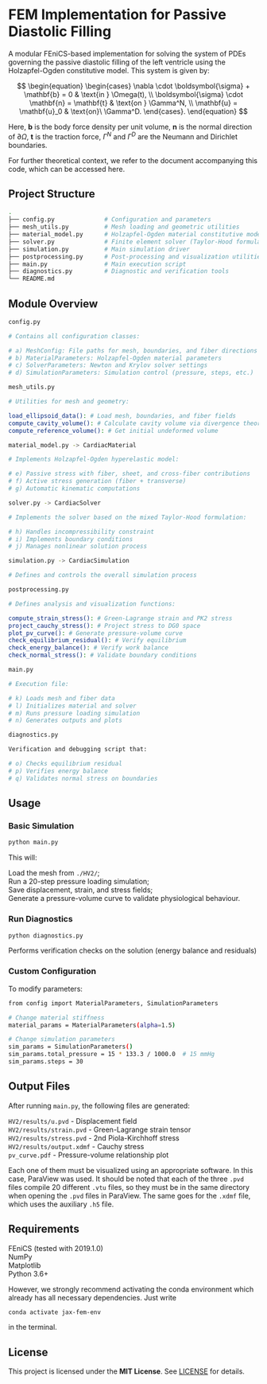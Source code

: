 # FEM Implementation for Passive Diastolic Filling

A modular FEniCS-based implementation for solving the system of PDEs governing the passive diastolic filling of the left ventricle using the Holzapfel-Ogden constitutive model. This system is given by:

$$
\begin{equation}
\begin{cases}
\nabla \cdot \boldsymbol{\sigma} + \mathbf{b} = 0 & \text{in } \Omega(t), \\
\boldsymbol{\sigma} \cdot \mathbf{n} = \mathbf{t} & \text{on } \Gamma^N, \\
\mathbf{u} = \mathbf{u}_0 & \text{on}\ \Gamma^D.
\end{cases}.
\end{equation}
$$

Here, $\mathbf{b}$ is the body force density per unit volume, $\mathbf{n}$ is the normal direction of $\partial \Omega$, $\mathbf{t}$ is the traction force, $\Gamma^N$ and $\Gamma^D$ are the Neumann and Dirichlet boundaries.

For further theoretical context, we refer to the document accompanying this code, which can be accessed here.

## Project Structure

```bash
.
├── config.py              # Configuration and parameters
├── mesh_utils.py          # Mesh loading and geometric utilities
├── material_model.py      # Holzapfel-Ogden material constitutive model
├── solver.py              # Finite element solver (Taylor-Hood formulation)
├── simulation.py          # Main simulation driver
├── postprocessing.py      # Post-processing and visualization utilities
├── main.py                # Main execution script
├── diagnostics.py         # Diagnostic and verification tools
└── README.md              
```

## Module Overview
```bash 
config.py

# Contains all configuration classes:

# a) MeshConfig: File paths for mesh, boundaries, and fiber directions
# b) MaterialParameters: Holzapfel-Ogden material parameters
# c) SolverParameters: Newton and Krylov solver settings
# d) SimulationParameters: Simulation control (pressure, steps, etc.)
```

```bash
mesh_utils.py

# Utilities for mesh and geometry:

load_ellipsoid_data(): # Load mesh, boundaries, and fiber fields
compute_cavity_volume(): # Calculate cavity volume via divergence theorem
compute_reference_volume(): # Get initial undeformed volume
```


```bash
material_model.py -> CardiacMaterial

# Implements Holzapfel-Ogden hyperelastic model:

# e) Passive stress with fiber, sheet, and cross-fiber contributions
# f) Active stress generation (fiber + transverse)
# g) Automatic kinematic computations
```

```bash
solver.py -> CardiacSolver

# Implements the solver based on the mixed Taylor-Hood formulation:

# h) Handles incompressibility constraint
# i) Implements boundary conditions
# j) Manages nonlinear solution process
```

```bash
simulation.py -> CardiacSimulation

# Defines and controls the overall simulation process
```

```bash
postprocessing.py

# Defines analysis and visualization functions:

compute_strain_stress(): # Green-Lagrange strain and PK2 stress
project_cauchy_stress(): # Project stress to DG0 space
plot_pv_curve(): # Generate pressure-volume curve
check_equilibrium_residual(): # Verify equilibrium
check_energy_balance(): # Verify work balance
check_normal_stress(): # Validate boundary conditions
```

```bash
main.py

# Execution file:

# k) Loads mesh and fiber data
# l) Initializes material and solver
# m) Runs pressure loading simulation
# n) Generates outputs and plots
```

```bash
diagnostics.py

Verification and debugging script that:

# o) Checks equilibrium residual
# p) Verifies energy balance
# q) Validates normal stress on boundaries
```
## Usage
### Basic Simulation
```bash 
python main.py 
```
This will:

Load the mesh from ```./HV2/```; <br/>
Run a 20-step pressure loading simulation; <br/>
Save displacement, strain, and stress fields; <br/>
Generate a pressure-volume curve to validate physiological behaviour.

### Run Diagnostics
```bash 
python diagnostics.py
```
Performs verification checks on the solution (energy balance and residuals)

### Custom Configuration
To modify parameters:
```bash 
from config import MaterialParameters, SimulationParameters

# Change material stiffness
material_params = MaterialParameters(alpha=1.5)

# Change simulation parameters
sim_params = SimulationParameters()
sim_params.total_pressure = 15 * 133.3 / 1000.0  # 15 mmHg
sim_params.steps = 30
```
## Output Files
After running ```main.py```, the following files are generated:

```HV2/results/u.pvd``` - Displacement field <br/>
```HV2/results/strain.pvd``` - Green-Lagrange strain tensor <br/>
```HV2/results/stress.pvd``` - 2nd Piola-Kirchhoff stress <br/>
```HV2/results/output.xdmf``` - Cauchy stress <br/>
```pv_curve.pdf``` - Pressure-volume relationship plot

Each one of them must be visualized using an appropriate software. In this case, ParaView was used. It should be noted that each of the three ```.pvd``` files compile 20 different ```.vtu``` files, so they must be in the same directory when opening the ```.pvd``` files in ParaView. The same goes for the ```.xdmf``` file, which uses the auxiliary ```.h5``` file.

## Requirements

FEniCS (tested with 2019.1.0) <br/>
NumPy <br/>
Matplotlib <br/>
Python 3.6+

However, we strongly recommend activating the conda environment which already has all necessary dependencies. Just write
```bash
conda activate jax-fem-env
```
in the terminal.

## License
This project is licensed under the **MIT License**. See [LICENSE](LICENSE) for details.